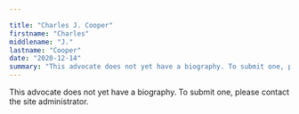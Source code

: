 ```yaml
---

title: "Charles J. Cooper"
firstname: "Charles"
middlename: "J."
lastname: "Cooper"
date: "2020-12-14"
summary: "This advocate does not yet have a biography. To submit one, please contact the site administrator."
---
```

This advocate does not yet have a biography. To submit one, please contact the site administrator.

